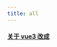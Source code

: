 ```yaml
---
title: all
---
```

 #### [关于 vue3 改成 <script setup> 的写法  ](/blog/20220408_scriptsetupadvise.md)_`2022/04/08`_
*****
 #### [关于移除匿名函数事件监听  ](/blog/20220401_eventlistener.md)_`2022/04/01`_
*****
 #### [vue3.0源码阅读 ](/blog/20211209_vue3.0_1.md)_`2021/12/09`_
*****
 #### [vite迁移      ](/blog/20210825_vite_init.md)_`2021/08/25`_
*****
 #### [2020回顾    ](/blog/20210219_2020.md)_`2021/02/19`_
*****
 #### [渲染10w长度列表解决方案  ](/blog/20201207_infinityList.md)_`2020/12/07`_
*****
 #### [后端攻坚之 sequelize-cli   ](/blog/20201110_sequelize_cli.md)_`2020/11/10`_
*****
 #### [记录一些糟糕实践  ](/blog/20201022_record_accident_log.md)_`2020/10/22`_
*****
 #### [后端攻坚之koa2搭建后端服务记录](/blog/20200710_firstBackendLog.md)_`2020/07/10`_
*****
 #### [记一次编译错误](/blog/20200629_lookAtError.md)_`2020/06/29`_
*****
 #### [记一次长列表优化](/blog/20200622_longListOptmize.md)_`2020/06/22`_
*****
 #### [后端攻坚之node-delegates](/blog/20200619_delegatesJs.md)_`2020/06/19`_
*****
 #### [后端攻坚之Koa2源码分析](/blog/20200618_koa_advantage.md)_`2020/06/18`_
*****
 #### [Rethinking](/blog/20200617_rethinking.md)_`2020/06/17`_
*****
 #### [Generator](/blog/20200302_generate.md)_`2020/03/02`_
*****
 #### [理解 prototype](/blog/20191015_prototype.md)_`2019/10/15`_
*****
 #### [Array.prototype.reduce 小妙招](/blog/20190920_js_reduce.md)_`2019/09/20`_
*****
 #### [typeScript系统化学习_笔记](/blog/20190828_ts_note.md)_`2019/08/28`_
*****
 #### [canvas 小记](/blog/20190807_canvasTips.md)_`2019/08/07`_
*****
 #### [请求封装结合webpack智能提示](/blog/20190703_tsApiWebpack.md)_`2019/07/03`_
*****